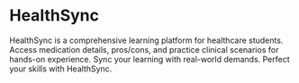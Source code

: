 # HealthSync
HealthSync is a comprehensive learning platform for healthcare students. Access medication details, pros/cons, and practice clinical scenarios for hands-on experience. Sync your learning with real-world demands. Perfect your skills with HealthSync.
